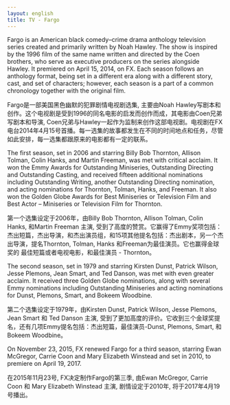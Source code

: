 ```yaml
---
layout: english
title: TV - Fargo
---
```


<p>Fargo is an American black comedy–crime drama anthology television series created and primarily written by Noah Hawley. The show is inspired by the 1996 film of the same name written and directed by the Coen brothers, who serve as executive producers on the series alongside Hawley. It premiered on April 15, 2014, on FX. Each season follows an anthology format, being set in a different era along with a different story, cast, and set of characters; however, each season is a part of a common chronology together with the original film.</p>

<div>Fargo是一部美国黑色幽默的犯罪剧情电视剧选集, 主要由Noah Hawley写剧本和创作。这个电视剧是受到1996的同名电影的启发而创作而成，其电影由Coen兄弟写剧本和导演, Coen兄弟与Hawley一起作为监制来创作这部电视剧。电视剧在FX电台2014年4月15号首播。每一选集的故事都发生在不同的时间地点和任务，尽管如此安排，每一选集都跟原来的电影都有一定的联系。</div>

<p>The first season, set in 2006 and starring Billy Bob Thornton, Allison Tolman, Colin Hanks, and Martin Freeman, was met with critical acclaim. It won the Emmy Awards for Outstanding Miniseries, Outstanding Directing and Outstanding Casting, and received fifteen additional nominations including Outstanding Writing, another Outstanding Directing nomination, and acting nominations for Thornton, Tolman, Hanks, and Freeman. It also won the Golden Globe Awards for Best Miniseries or Television Film and Best Actor – Miniseries or Television Film for Thornton.</p>

<div>第一个选集设定于2006年，由Billy Bob Thornton, Allison Tolman, Colin Hanks, 和Martin Freeman 主演, 受到了高度的赞赏。它赢得了Emmy奖项包括：杰出短篇，杰出导演，和杰出演员组，和15项其他提名包括：杰出剧本，另一个杰出导演，提名Thornton, Tolman, Hanks 和Freeman为最佳演员。它也赢得金球奖的 最佳短篇或者电视电影，和最佳演员 - Thornton。</div>

<p>The second season, set in 1979 and starring Kirsten Dunst, Patrick Wilson, Jesse Plemons, Jean Smart, and Ted Danson, was met with even greater acclaim. It received three Golden Globe nominations, along with several Emmy nominations including Outstanding Miniseries and acting nominations for Dunst, Plemons, Smart, and Bokeem Woodbine.</p>

<div>第二个选集设定于1979年，由Kirsten Dunst, Patrick Wilson, Jesse Plemons, Jean Smart 和 Ted Danson 主演, 受到了更加高度的评价。它收到三个金球奖提名，还有几项Emmy提名包括：杰出短篇，最佳演员-Dunst, Plemons, Smart, 和 Bokeem Woodbine。</div>

<p>On November 23, 2015, FX renewed Fargo for a third season, starring Ewan McGregor, Carrie Coon and Mary Elizabeth Winstead and set in 2010, to premiere on April 19, 2017.</p>

<div>在2015年11月23号, FX决定制作Fargo的第三季, 由Ewan McGregor, Carrie Coon 和 Mary Elizabeth Winstead 主演, 剧情设定于2010年, 将于2017年4月19号播出。</div>
<script>
var note = {};
note["status"] = "{{ page.title }}";
note[1] = {};
note[1]['structure'] = {
	'1':'S',
	'2':'V',
	'3-10':'C-名词',
	'11-17':'简化形容词从句',
	'18-19':'S',
	'20':'V',
	'21':'C-形容词',
	'22-29':'副词短语',
	'30-36':'简化形容词从句',
	'38-47':'同位语',
	'48':'S',
	'49':'V',
	'50-55':'副词短语',
	'56-57':'S',
	'58':'V',
	'59-61':'O',
	'62-77':'which is 的简化形容词从句',
	'78':'副词',
	'79-80':'S',
	'81':'V-linking',
	'82-87':'C-名词',
	'89-92':'副词短语',
}
note[1]['pos'] = {
}
note[2] = {};
note[2]['structure'] = {
	'1-3':'S',
	'4-19':'同位语',
	'20':'V',
	'21':'C-形容词',
	'22-24':'副词短语',
	'25':'S',
	'26':'V',
	'27-29':'O',
	'30-37':'副词短语',
	'38':'FANBOYS的A连接句子',
	'39':'V',
	'40-42':'O',
	'43-58':'which includes 的简化形容词从句',
	'59':'S',
	'61':'V',
	'62-65':'O',
	'66-81':'副词短语',
}	
note[2]['pos'] = {
	
}
note[3] = {};
note[3]['structure'] = {
	'1-3':'S',
	'5-20':'同位语',
	'21':'V',
	'22':'C-形容词',
	'23-26':'副词短语',
	'27':'S',
	'28':'V',
	'29-32':'O',
	'33-37':'副词短语',
	'38-50':'which includes 的简化形容词从句',
}
note[3]['pos'] = {
	'33-34':'介词短语?'	
}
note[4] = {}
note[4]['structure'] = {
	'1-5':'副词短语',
	'6':'S',
	'7':'V',
	'8':'O',
	'9-12':'副词短语',
	'13-25':'同位语',
	'26-31':'which is to premiere 的简化形容词从句, is to - 助动词',
}
note[4]['pos'] = {

}
</script>